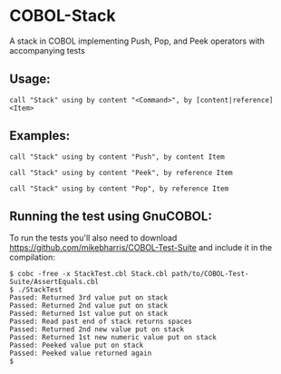 # COBOL-Stack
A stack in COBOL implementing Push, Pop, and Peek operators with accompanying tests

## Usage:

    call "Stack" using by content "<Command>", by [content|reference] <Item>

## Examples:

```
call "Stack" using by content "Push", by content Item
    
call "Stack" using by content "Peek", by reference Item
    
call "Stack" using by content "Pop", by reference Item
```
    
## Running the test using GnuCOBOL:

To run the tests you'll also need to download https://github.com/mikebharris/COBOL-Test-Suite and include it in the compilation:

```
$ cobc -free -x StackTest.cbl Stack.cbl path/to/COBOL-Test-Suite/AssertEquals.cbl
$ ./StackTest 
Passed: Returned 3rd value put on stack
Passed: Returned 2nd value put on stack
Passed: Returned 1st value put on stack
Passed: Read past end of stack returns spaces
Passed: Returned 2nd new value put on stack
Passed: Returned 1st new numeric value put on stack
Passed: Peeked value put on stack
Passed: Peeked value returned again
$
```
